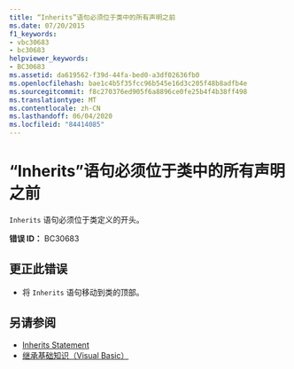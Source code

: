 ```yaml
---
title: “Inherits”语句必须位于类中的所有声明之前
ms.date: 07/20/2015
f1_keywords:
- vbc30683
- bc30683
helpviewer_keywords:
- BC30683
ms.assetid: da619562-f39d-44fa-bed0-a3df02636fb0
ms.openlocfilehash: bae1c4b5f35fcc96b545e16d3c205f48b8adfb4e
ms.sourcegitcommit: f8c270376ed905f6a8896ce0fe25b4f4b38ff498
ms.translationtype: MT
ms.contentlocale: zh-CN
ms.lasthandoff: 06/04/2020
ms.locfileid: "84414085"
---
```

# <a name="inherits-statement-must-precede-all-declarations-in-a-class"></a>“Inherits”语句必须位于类中的所有声明之前
`Inherits` 语句必须位于类定义的开头。  
  
 **错误 ID：** BC30683  
  
## <a name="to-correct-this-error"></a>更正此错误  
  
- 将 `Inherits` 语句移动到类的顶部。  
  
## <a name="see-also"></a>另请参阅

- [Inherits Statement](../language-reference/statements/inherits-statement.md)
- [继承基础知识（Visual Basic）](../programming-guide/language-features/objects-and-classes/inheritance-basics.md)
